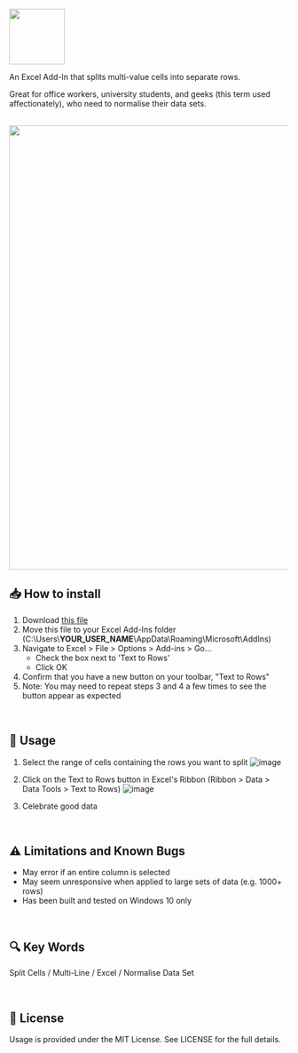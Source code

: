 <br />

<img src="https://i.ibb.co/YdrQQYx/Icon-Text-To-Rows-For-Excel.png" height="100" />

<br />

An Excel Add-In that splits multi-value cells into separate rows.

Great for office workers, university students, and geeks (this term used affectionately), who need to normalise their data sets.

<br />

<img src="https://i.ibb.co/k30hHDf/Screenshot-Ribbon-7000.png" width="800" />

<br />

## 📥 How to install
1. Download <a href="https://github.com/cainhill/Text-To-Rows/blob/main/Text%20To%20Rows.xlam">this file</a>
2. Move this file to your Excel Add-Ins folder (C:\Users\\**YOUR_USER_NAME**\AppData\Roaming\Microsoft\AddIns)
3. Navigate to Excel > File > Options > Add-ins > Go...
    - Check the box next to 'Text to Rows'
    - Click OK
4. Confirm that you have a new button on your toolbar, "Text to Rows"
5. Note: You may need to repeat steps 3 and 4 a few times to see the button appear as expected

<br />

## 📝 Usage

1. Select the range of cells containing the rows you want to split
    ![image](https://user-images.githubusercontent.com/2561326/156479850-0698e4f5-b96c-4380-85cf-172a21311520.png)

2. Click on the Text to Rows button in Excel's Ribbon (Ribbon > Data > Data Tools > Text to Rows)
    ![image](https://user-images.githubusercontent.com/2561326/156479878-ea8eb9d3-dd27-4c4a-b487-ccc5a5b66f76.png)
    
3. Celebrate good data

<br />

## ⚠️ Limitations and Known Bugs

- May error if an entire column is selected
- May seem unresponsive when applied to large sets of data (e.g. 1000+ rows)
- Has been built and tested on Windows 10 only

<br />

## 🔍 Key Words

Split Cells / Multi-Line / Excel / Normalise Data Set

<br />

## 🎨 License

Usage is provided under the MIT License. See LICENSE for the full details.

<br />
